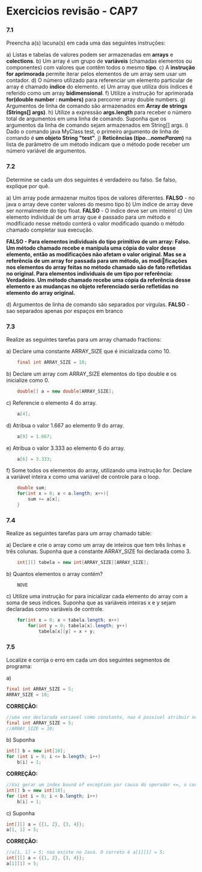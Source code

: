 # Exercicios revisão - CAP7
### 7.1
Preencha a(s) lacuna(s) em cada uma das seguintes instruções:

a) Listas e tabelas de valores podem ser armazenadas em **arrays** e **colections**.
b) Um array é um grupo de **variáveis** (chamadas elementos ou componentes) com valores que contêm todos o mesmo **tipo**.
c) A **instrução for aprimorada** permite iterar pelos elementos de um array sem usar um contador.
d) O número utilizado para referenciar um elemento particular de array é chamado **índice** do elemento.
e) Um array que utiliza dois índices é referido como um array **bidimensional**.
f) Utilize a instrução for aprimorada **for(double number : numbers)** para percorrer array double numbers.
g) Argumentos de linha de comando são armazenados em **Array de strings (Strings[] args)**.
h) Utilize a expressão **args.length** para receber o número total de argumentos em uma linha de comando. Suponha que os argumentos da linha de comando sejam armazenados em String[] args.
i) Dado o comando java MyClass test, o primeiro argumento de linha de comando é **um objeto String "test"**.
j) **Reticências (*tipo*...*nomeParam*)** na lista de parâmetro de um método indicam que o método pode receber um número variável de argumentos.

### 7.2
Determine se cada um dos seguintes é verdadeiro ou falso. Se falso, explique por quê.

a) Um array pode armazenar muitos tipos de valores diferentes. **FALSO** - no java o array deve conter valores do mesmo tipo
b) Um índice de array deve ser normalmente do tipo float. **FALSO** - O indice deve ser um inteiro!
c) Um elemento individual de um array que é passado para um método e modificado nesse método conterá o valor modificado quando o método chamado completar sua execução. 

**FALSO - Para elementos individuais do tipo primitivo de um array: Falso. Um método chamado recebe e manipula uma cópia do valor desse 
elemento, então as modificações não afetam o valor original. Mas se a referência de um array for passada para um método, as modificações nos elementos do array feitas no método chamado são de fato refletidas no original. Para elementos individuais de um tipo 
por referência: Verdadeiro. Um método chamado recebe uma cópia da referência desse elemento e as mudanças no objeto referenciado 
serão refletidas no elemento do array original.**

d) Argumentos de linha de comando são separados por vírgulas. **FALSO** - sao separados apenas por espaços em branco

### 7.3
Realize as seguintes tarefas para um array chamado fractions:

a) Declare uma constante ARRAY_SIZE que é inicializada como 10.
```java
    final int ARRAY_SIZE = 10;
```
b) Declare um array com ARRAY_SIZE elementos do tipo double e os inicialize como 0.
```java
    double[] a = new double[ARRAY_SIZE];
```
c) Referencie o elemento 4 do array.
```java
    a[4];
```
d) Atribua o valor 1.667 ao elemento 9 do array.
```java
    a[9] = 1.667;
```
e) Atribua o valor 3.333 ao elemento 6 do array.
```java
    a[6] = 3.333;
```
f) Some todos os elementos do array, utilizando uma instrução for. Declare a variável inteira x como uma variável de controle para o loop.
```java
    double sum;
    for(int x = 0; x < a.length; x++){
        sum += a[x];
    }
```

### 7.4
Realize as seguintes tarefas para um array chamado table:

a) Declare e crie o array como um array de inteiros que tem três linhas e três colunas. Suponha que a constante ARRAY_SIZE foi declarada como 3.
```java
    int[][] tabela = new int[ARRAY_SIZE][ARRAY_SIZE];
```
b) Quantos elementos o array contém?
```
    NOVE
```
c) Utilize uma instrução for para inicializar cada elemento do array com a soma de seus índices. Suponha que as variáveis inteiras x e y sejam declaradas como variáveis de controle.
```java
    for(int x = 0; x < tabela.length; x++)
        for(int y = 0; tabela[x].length; y++)
            tabela[x][y] = x + y;
```
### 7.5
Localize e corrija o erro em cada um dos seguintes segmentos de programa:

a) 
```java
final int ARRAY_SIZE = 5;
ARRAY_SIZE = 10;
```
**CORREÇÃO:**
```java
//uma vez declarada variavel como constante, nao é possivel atribuir novo valor a ela.
final int ARRAY_SIZE = 5;
//ARRAY_SIZE = 10;
```
b) Suponha
```java
int[] b = new int[10];
for (int i = 0; i <= b.length; i++)
    b[i] = 1;
```
**CORREÇÃO:**
```java
//Vai gerar um index bound of exception por causa do operador <=, o correto seria apenas < . O indice b[10] nao existe. So vai ate b[9].
int[] b = new int[10];
for (int i = 0; i < b.length; i++)
    b[i] = 1;
```
c) Suponha
```java
int[][] a = {{1, 2}, {3, 4}};
a[1, 1] = 5;
```
**CORREÇÃO:**
```java
//a[1, 1] = 5; nao existe no Java. O correto é a[1][1] = 5;
int[][] a = {{1, 2}, {3, 4}};
a[1][1] = 5;
```